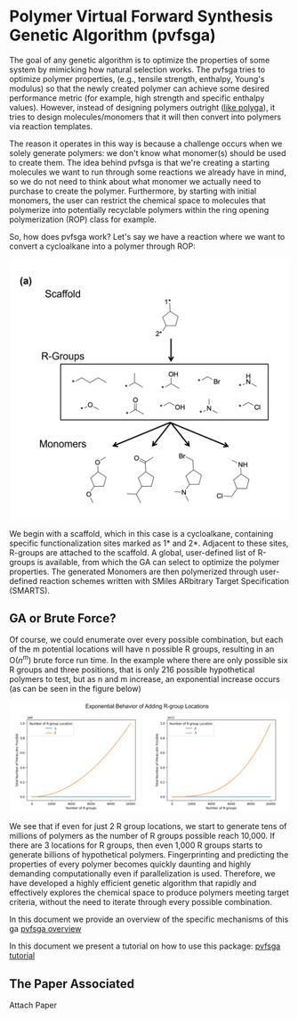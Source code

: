 # Polymer Virtual Forward Synthesis Genetic Algorithm (pvfsga)

The goal of any genetic algorithm is to optimize the properties of some system by
mimicking how natural selection works. The pvfsga tries to optimize polymer properties,
(e.g., tensile strength, enthalpy, Young's modulus) so that the newly created polymer
can achieve some desired performance metric (for example, high strength and specific enthalpy values).
However, instead of designing polymers outright 
([like polyga](https://github.com/Ramprasad-Group/polyga/)), it tries to design molecules/monomers
that it will then convert into polymers via reaction templates.

The reason it operates in this way is because a challenge occurs when we solely generate
polymers: we don't know what monomer(s) should be used to create them. The idea behind
pvfsga is that we're creating a starting molecules we want to run through some
reactions we already have in mind, so we do not need to think about what monomer we
actually need to purchase to create the polymer.
Furthermore, by starting with initial monomers, the user can restrict the chemical space to molecules that polymerize into 
potentially recyclable polymers within the ring opening polymerization (ROP) class for example.

So, how does pvfsga work? Let's
say we have a reaction where we want to convert a cycloalkane into a polymer through ROP:

![convert cycloalkane into polymer](docs/images/scaffolds_polymers.png)

We begin with a scaffold, which in this case is a cycloalkane, containing specific functionalization sites marked as 1* and 2*. Adjacent to these sites, R-groups are attached to the scaffold. A global, user-defined list of R-groups is available, from which the GA can select to optimize the polymer properties. The generated Monomers are then polymerized through user-defined reaction schemes written with SMiles ARbitrary Target Specification (SMARTS). 

## GA or Brute Force?
Of course, we could enumerate over every possible combination, 
but each of the m potential locations will have n possible R groups, 
resulting in an O($n^m$) brute force run time. In the example where
there are only possible six R groups and three positions, that is only 216 possible
hypothetical polymers to test, but as n and m increase, an exponential increase occurs
(as can be seen in the figure below)

![exponential increase in number of polymers as R groups and locations increase](docs/images/nm_plot_10000_all.png)

We see that if even for just 2 R group locations, we start to generate tens of millions of polymers
as the number of R groups possible reach 10,000. If there are 3 locations for R
groups, then even 1,000 R groups starts to generate billions of
hypothetical polymers. Fingerprinting and predicting the properties of every polymer becomes quickly daunting and highly demanding computationally even if parallelization is used. Therefore, we have developed a highly efficient genetic algorithm that rapidly and effectively explores the chemical space to produce polymers meeting target criteria, without the need to iterate through every possible combination.

In this document we provide an overview of the specific mechanisms of this ga 
[pvfsga overview](docs/pvfsga_explanation.md)  

In this document we present a tutorial on how to use this package:
[pvfsga tutorial](docs/how_to_run.md)  



## The Paper Associated

Attach Paper
